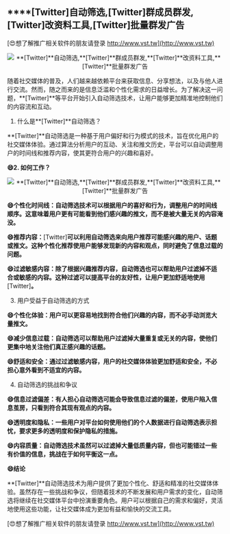 ## ****[Twitter]**自动筛选,**[Twitter]**群成员群发,**[Twitter]**改资料工具,**[Twitter]**批量群发广告**

[😍想了解推广相关软件的朋友请登录 http://www.vst.tw](http://www.vst.tw)

 <center><img src="https://vst.tw/MP4/tuiguang/png/8.png" alt="**[Twitter]**自动筛选,**[Twitter]**群成员群发,**[Twitter]**改资料工具,**[Twitter]**批量群发广告"></center>

随着社交媒体的普及，人们越来越依赖平台来获取信息、分享想法，以及与他人进行交流。然而，随之而来的是信息泛滥和个性化需求的日益增长。为了解决这一问题，**[Twitter]**等平台开始引入自动筛选技术，让用户能够更加精准地控制他们的内容流和互动。

1. 什么是**[Twitter]**自动筛选？

**[Twitter]**自动筛选是一种基于用户偏好和行为模式的技术，旨在优化用户的社交媒体体验。通过算法分析用户的互动、关注和推文历史，平台可以自动调整用户的时间线和推荐内容，使其更符合用户的兴趣和喜好。

**😄2. 如何工作？**

 <center><img src="https://vst.tw/MP4/tuiguang/png/0.png" alt="**[Twitter]**自动筛选,**[Twitter]**群成员群发,**[Twitter]**改资料工具,**[Twitter]**批量群发广告"></center>

**😄个性化时间线：自动筛选技术可以根据用户的喜好和行为，调整用户的时间线顺序。这意味着用户更有可能看到他们感兴趣的推文，而不是被大量无关的内容淹没。**

**😄推荐内容：**[Twitter]**可以利用自动筛选来向用户推荐可能感兴趣的用户、话题或推文。这种个性化推荐使用户能够发现新的内容和观点，同时避免了信息过载的问题。**

**😄过滤敏感内容：除了根据兴趣推荐内容，自动筛选也可以帮助用户过滤掉不适合或敏感的内容。这种过滤可以提高平台的友好性，让用户更加舒适地使用**[Twitter]**。**

3. 用户受益于自动筛选的方式

**😄个性化体验：用户可以更容易地找到符合他们兴趣的内容，而不必手动浏览大量推文。**

**😄减少信息过载：自动筛选可以帮助用户过滤掉大量重复或无关的内容，使他们更集中地关注他们真正感兴趣的话题。**

**😄舒适和安全：通过过滤敏感内容，用户的社交媒体体验更加舒适和安全，不必担心意外看到不适宜的内容。**

4. 自动筛选的挑战和争议

**😄信息过滤偏差：有人担心自动筛选可能会导致信息过滤的偏差，使用户陷入信息茧房，只看到符合其现有观点的内容。**

**😄透明度和隐私：一些用户对平台如何使用他们的个人数据进行自动筛选表示担忧，要求更多的透明度和保护隐私的措施。**

**😄内容质量：自动筛选技术虽然可以过滤掉大量低质量内容，但也可能错过一些有价值的信息，挑战在于如何平衡这一点。**

**😄结论**

**[Twitter]**自动筛选技术为用户提供了更加个性化、舒适和精准的社交媒体体验。虽然存在一些挑战和争议，但随着技术的不断发展和用户需求的变化，自动筛选将继续在社交媒体平台中扮演重要角色。用户可以根据自己的需求和偏好，灵活地使用这些功能，让社交媒体成为更加有益和愉快的交流工具。

[😍想了解推广相关软件的朋友请登录 http://www.vst.tw](http://www.vst.tw)



